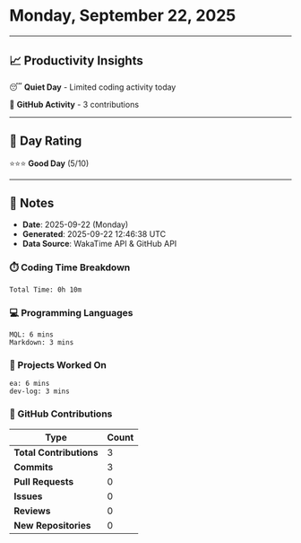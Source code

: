 # Monday, September 22, 2025

---

## 📈 Productivity Insights

😴 **Quiet Day** - Limited coding activity today

📝 **GitHub Activity** - 3 contributions

---

## 🎯 Day Rating

⭐⭐⭐ **Good Day** (5/10)

---

## 📝 Notes

- **Date**: 2025-09-22 (Monday)
- **Generated**: 2025-09-22 12:46:38 UTC
- **Data Source**: WakaTime API & GitHub API


### ⏱️ Coding Time Breakdown

```
Total Time: 0h 10m
```

### 💻 Programming Languages

```
MQL: 6 mins
Markdown: 3 mins
```

### 📂 Projects Worked On

```
ea: 6 mins
dev-log: 3 mins

```


### 🐙 GitHub Contributions

| Type | Count |
|------|-------|
| **Total Contributions** | 3 |
| **Commits** | 3 |
| **Pull Requests** | 0 |
| **Issues** | 0 |
| **Reviews** | 0 |
| **New Repositories** | 0 |

